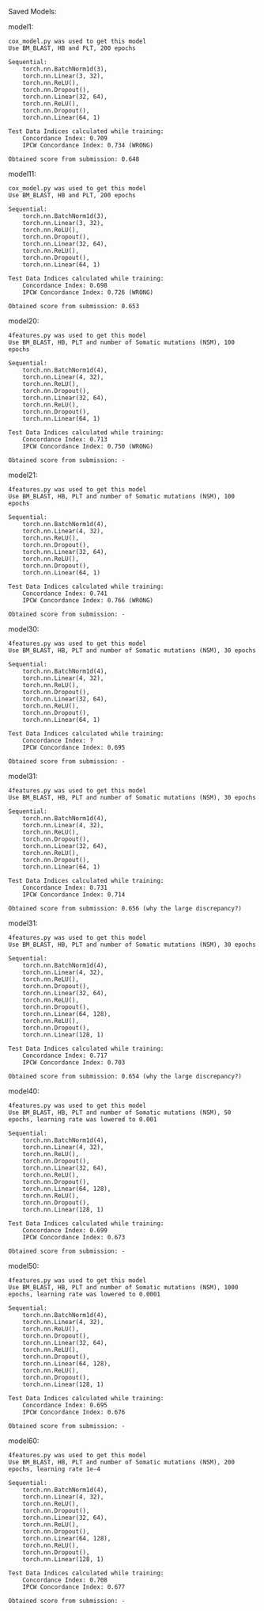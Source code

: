 Saved Models:

model1: 

	cox_model.py was used to get this model
	Use BM_BLAST, HB and PLT, 200 epochs

  	Sequential:
   		torch.nn.BatchNorm1d(3),
		torch.nn.Linear(3, 32),
		torch.nn.ReLU(),
		torch.nn.Dropout(),
		torch.nn.Linear(32, 64),
		torch.nn.ReLU(),
		torch.nn.Dropout(),
		torch.nn.Linear(64, 1)

	Test Data Indices calculated while training:
		Concordance Index: 0.709
		IPCW Concordance Index: 0.734 (WRONG)

  	Obtained score from submission: 0.648

  model11: 

	cox_model.py was used to get this model
	Use BM_BLAST, HB and PLT, 200 epochs

 	Sequential:
   		torch.nn.BatchNorm1d(3),
		torch.nn.Linear(3, 32),
		torch.nn.ReLU(),
		torch.nn.Dropout(),
		torch.nn.Linear(32, 64),
		torch.nn.ReLU(),
		torch.nn.Dropout(),
		torch.nn.Linear(64, 1)

	Test Data Indices calculated while training:
		Concordance Index: 0.698
		IPCW Concordance Index: 0.726 (WRONG)

  	Obtained score from submission: 0.653

model20: 

	4features.py was used to get this model
	Use BM_BLAST, HB, PLT and number of Somatic mutations (NSM), 100 epochs

 	Sequential:
   		torch.nn.BatchNorm1d(4),
		torch.nn.Linear(4, 32),
		torch.nn.ReLU(),
		torch.nn.Dropout(),
		torch.nn.Linear(32, 64),
		torch.nn.ReLU(),
		torch.nn.Dropout(),
		torch.nn.Linear(64, 1)

	Test Data Indices calculated while training:
		Concordance Index: 0.713
		IPCW Concordance Index: 0.750 (WRONG)

  	Obtained score from submission: -

model21: 

	4features.py was used to get this model
	Use BM_BLAST, HB, PLT and number of Somatic mutations (NSM), 100 epochs

 	Sequential:
   		torch.nn.BatchNorm1d(4),
		torch.nn.Linear(4, 32),
		torch.nn.ReLU(),
		torch.nn.Dropout(),
		torch.nn.Linear(32, 64),
		torch.nn.ReLU(),
		torch.nn.Dropout(),
		torch.nn.Linear(64, 1)

	Test Data Indices calculated while training:
		Concordance Index: 0.741
		IPCW Concordance Index: 0.766 (WRONG)

  	Obtained score from submission: -

model30: 

	4features.py was used to get this model
	Use BM_BLAST, HB, PLT and number of Somatic mutations (NSM), 30 epochs

 	Sequential:
   		torch.nn.BatchNorm1d(4),
		torch.nn.Linear(4, 32),
		torch.nn.ReLU(),
		torch.nn.Dropout(),
		torch.nn.Linear(32, 64),
		torch.nn.ReLU(),
		torch.nn.Dropout(),
		torch.nn.Linear(64, 1)

	Test Data Indices calculated while training:
		Concordance Index: ?
		IPCW Concordance Index: 0.695

  	Obtained score from submission: -

model31: 

	4features.py was used to get this model
	Use BM_BLAST, HB, PLT and number of Somatic mutations (NSM), 30 epochs

 	Sequential:
   		torch.nn.BatchNorm1d(4),
		torch.nn.Linear(4, 32),
		torch.nn.ReLU(),
		torch.nn.Dropout(),
		torch.nn.Linear(32, 64),
		torch.nn.ReLU(),
		torch.nn.Dropout(),
		torch.nn.Linear(64, 1)

	Test Data Indices calculated while training:
		Concordance Index: 0.731
		IPCW Concordance Index: 0.714

  	Obtained score from submission: 0.656 (why the large discrepancy?)

model31: 

	4features.py was used to get this model
	Use BM_BLAST, HB, PLT and number of Somatic mutations (NSM), 30 epochs

 	Sequential:
   		torch.nn.BatchNorm1d(4),
		torch.nn.Linear(4, 32),
		torch.nn.ReLU(),
		torch.nn.Dropout(),
		torch.nn.Linear(32, 64),
		torch.nn.ReLU(),
		torch.nn.Dropout(),
  		torch.nn.Linear(64, 128),
		torch.nn.ReLU(),
		torch.nn.Dropout(),
		torch.nn.Linear(128, 1)

	Test Data Indices calculated while training:
		Concordance Index: 0.717
		IPCW Concordance Index: 0.703

  	Obtained score from submission: 0.654 (why the large discrepancy?)

model40: 

	4features.py was used to get this model
	Use BM_BLAST, HB, PLT and number of Somatic mutations (NSM), 50 epochs, learning rate was lowered to 0.001

 	Sequential:
   		torch.nn.BatchNorm1d(4),
		torch.nn.Linear(4, 32),
		torch.nn.ReLU(),
		torch.nn.Dropout(),
		torch.nn.Linear(32, 64),
		torch.nn.ReLU(),
		torch.nn.Dropout(),
  		torch.nn.Linear(64, 128),
		torch.nn.ReLU(),
		torch.nn.Dropout(),
		torch.nn.Linear(128, 1)

	Test Data Indices calculated while training:
		Concordance Index: 0.699
		IPCW Concordance Index: 0.673

  	Obtained score from submission: -

model50: 

	4features.py was used to get this model
	Use BM_BLAST, HB, PLT and number of Somatic mutations (NSM), 1000 epochs, learning rate was lowered to 0.0001

 	Sequential:
   		torch.nn.BatchNorm1d(4),
		torch.nn.Linear(4, 32),
		torch.nn.ReLU(),
		torch.nn.Dropout(),
		torch.nn.Linear(32, 64),
		torch.nn.ReLU(),
		torch.nn.Dropout(),
  		torch.nn.Linear(64, 128),
		torch.nn.ReLU(),
		torch.nn.Dropout(),
		torch.nn.Linear(128, 1)

	Test Data Indices calculated while training:
		Concordance Index: 0.695
		IPCW Concordance Index: 0.676

  	Obtained score from submission: -

model60: 

	4features.py was used to get this model
	Use BM_BLAST, HB, PLT and number of Somatic mutations (NSM), 200 epochs, learning rate 1e-4

 	Sequential:
   		torch.nn.BatchNorm1d(4),
		torch.nn.Linear(4, 32),
		torch.nn.ReLU(),
		torch.nn.Dropout(),
		torch.nn.Linear(32, 64),
		torch.nn.ReLU(),
		torch.nn.Dropout(),
  		torch.nn.Linear(64, 128),
		torch.nn.ReLU(),
		torch.nn.Dropout(),
		torch.nn.Linear(128, 1)

	Test Data Indices calculated while training:
		Concordance Index: 0.708
		IPCW Concordance Index: 0.677

  	Obtained score from submission: -
